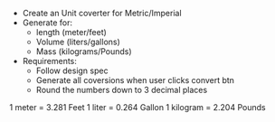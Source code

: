 - Create an Unit coverter for Metric/Imperial 
- Generate for:
    - length (meter/feet)
    - Volume (liters/gallons)
    - Mass (kilograms/Pounds)
- Requirements:
    - Follow design spec
    - Generate all coversions when user clicks convert btn
    - Round the numbers down to 3 decimal places


1 meter = 3.281 Feet
1 liter = 0.264 Gallon
1 kilogram = 2.204 Pounds